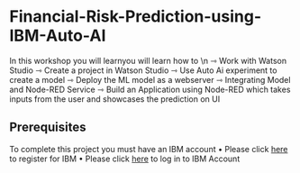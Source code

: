 # Financial-Risk-Prediction-using-IBM-Auto-AI
In this workshop you will learnyou will learn how to \n
    ⇾ Work with Watson Studio
    ⇾ Create a project in Watson Studio
    ⇾ Use Auto Ai experiment to create a model
    ⇾ Deploy the ML model as a webserver
    ⇾ Integrating Model and Node-RED Service
    ⇾ Build an Application using Node-RED which takes inputs from the user and showcases the prediction on UI
## Prerequisites
To complete this project you must have an IBM account 
• Please click [here](https://cloud.ibm.com/login) to register for IBM 
• Please click [here](https://cloud.ibm.com/login) to log in to IBM Account
